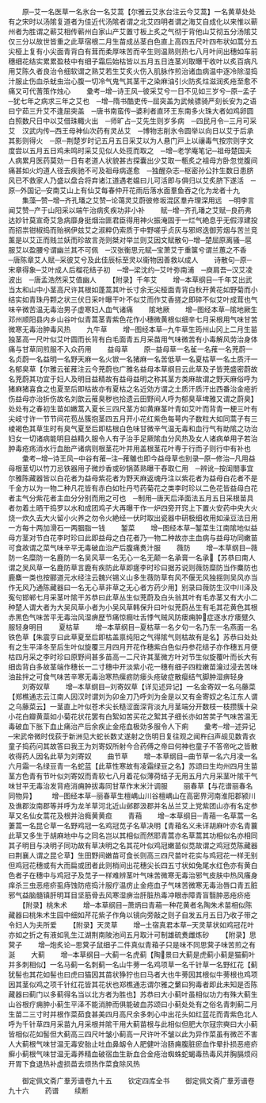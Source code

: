 <!-- { "loadSidebar": true } -->
　　原─艾一名医草一名氷台一名艾蒿【尔雅云艾氷台注云今艾蒿】一名黄草处处有之宋时以汤隂复道者为佳近代汤隂者谓之北艾四明者谓之海艾自成化以来惟以蕲州者为胜谓之蕲艾相传蕲州白家山产艾置寸板上炙之气彻于背他山艾彻五分汤隂艾仅三分以故世皆重之此草宿根二月生苗成丛茎白色直上高四五尺叶四布状如蒿分五尖桠上复有小尖面青背白有茸而柔厚味苦而辛生则温熟则热七八月叶间出穗如车前穗细花结实累累盈枝中有细子霜后始枯皆以五月五日连茎刈取曝干收叶以炙百病凡用艾陈久者良治令细软谓之熟艾若生艾炙火伤入肌脉作煎治诸血病温中逐冷除湿捣汁服止伤血杀蚘虫治心腹一切冷气鬼气其茎干之染麻油引火防炙炷滋润炙疮至愈不痛又可代蓍策作烛心
　　彚考─增─诗王风─彼采艾兮一日不见如三岁兮─原─孟子─犹七年之病求三年之艾也　─增─隋书酷吏传─屈突盖为武候骠骑严刻长安为之语曰宁茹三升艾不逢屈突盖　─唐书南蛮传─婆利者直环王东南多火珠大者如鸡卵圆白照数尺日中以艾借珠輙火出　─师旷占─艾先生则岁多病　─四民月令─三月可采艾　汉武内传─西王母神仙次药有灵丛艾　─博物志削氷令圆举以向日以艾于后承其影则得火　─原─荆楚岁时记五月五日采艾以为人悬门戸上以禳毒气按宗则字文度尝以五月五日鸡未鸣时采艾见似人处揽而取之　─增─老学庵笔记─祖母楚国夫人病累月医药莫効一日有老道人状貌甚古探囊出少艾取一甎炙之祖母方卧忽觉腹间痛甚如火灼道人径去疾驰不可及祖母病遂愈　─独醒杂志─枢密孙公抃生数日患脐风已不救家人乃盛以盘合将弃诸江道遇老媪曰儿可活即与俱归以艾炙脐下遂活　─原─外国记─安南艾山上有仙艾每春仲开花雨后落水面羣鱼吞之化为龙者十九
　　集藻─赞─增─齐孔璠之艾赞─论蔼灵艾蔚彼修坂混区羣卉理深用远　─明李言闻艾赞─产于山阳采以端午治病炙疾功非小补
　　赋─增─齐孔璠之艾赋─良药弗达妙针莫宣奇艾急病靡身挺烟治匪君臣得用神火振淹固于一烂气絶息乎无假淳建投而招祟钳椒捣而贻祸伊兹艾之淑粹仍索质于中野嗟乎贞灰与邪烬迭御芳烟与苦兰竞薰是以艾正而贱兰妖而珍故言尧则桀对举兰则艾因文赋散句─增─楚屈原离骚─扈服艾以盈腰兮谓幽兰其不可佩　─汉张衡思元赋─宝萧艾于重箧兮谓兰蕙之不香　─唐陈章艾人赋─采彼艾兮及此佳辰标至灵以衞物因善救以成人
　　诗散句─原─宋章得象─艾叶成人后榴花结子初　─增─梁沈约─艾叶弥南浦　─庾肩吾─汉艾凌波出　─唐孟浩然采艾值幽人
　　【附录】千年艾
　　增─本草纲目─千年艾出武当太和山中小茎高尺许其根如蓬蒿其叶长寸余无尖桠面青背白秋开黄花如野菊而小结实如青珠丹颗之状三伏日采叶曝干叶不似艾而作艾香搓之即碎不似艾叶成茸也气味辛微苦温无毒治男子虚寒妇人血气诸痛
　　隂地厥
　　增─图经本草─隂地厥生邓州顺阳县内乡山谷叶似青蒿茎青紫色花作小穗微黄根似细辛七月采根用气味甘苦微寒无毒治肿毒风热
　　九牛草
　　增─图经本草─九牛草生筠州山冈上二月生苗独茎高一尺叶似艾叶圆而长背有白毛面青五月采苗用气味微苦有小毒解风劳治身体痛与甘草同煎服不入众药用
　　益母草
　　原─益母草一名雈一名蓷一名茺蔚一名贞蔚一名益明一名野天麻一名火锨一名猪麻一名苦低草一名夏枯草一名土质汗一名郁臭草【尔雅云雈蓷注云今茺蔚也广雅名益母本草纲目云此草及子皆茺盛密蔚故名茺蔚其功宜于妇人及明目益精故有益母益明之称其茎方类麻故谓之野天麻俗呼为猪麻猪喜食之也夏至后即枯故亦有夏枯之名近効方谓之土质汗质汗出西番治金疮折伤益母亦治折伤故名刘歆云蓷臭秽也拾遗云田野间人呼为郁臭草埤雅又谓之蔚臭】处处有之春初生苗如嫩蒿入夏长三四尺茎方如黄麻茎叶青如艾叶而背青一梗三叶有尖岐寸许一节节间花苞丛簇抱茎四五月开小花红紫色每萼内子数粒大如同蒿子有三棱褐色其草生时有臭气夏至后即枯根白色味甘微辛气温无毒和血行气有助隂之功治妇女一切诸病能明目益精久服令人有子治手足厥隂血分风热及女人诸病单用子若治肿毒疮疡消水行血胎产诸病则根茎花叶并用盖根茎花叶専于行而子则行中有补也
　　彚考─增─诗王风─中谷有蓷─注─蓷鵻也即今益母草也别录─原─修治─凡用益母根茎切以竹刀忌铁器用子微炒香或砂锅蒸熟曝干舂取仁用　─辨讹─按闺閤事宜尔雅陈藏器皆以白花者为益母紫花者为野天麻返魂丹注以紫花者为益母白花者不是千金方以为一物二种凡花皆有赤白如牡丹芍药菊花之类李时珍以二色花皆益母白花者主气分紫花者主血分分别而用之可也　─制用─唐天后泽面法五月五日采根苗具者勿着土晒干捣罗以水和成团鸡子大再曝干作一炉四旁开窍上下置火安药中央大火烧一炊久去大火留小火养之勿令火絶经一伏时取出瓷器中研极细收用如澡豆法日用一方每十两加滑石一两胭脂一钱
　　錾菜
　　增─图经本草─錾菜生江南隂地似益母方茎对节白花李时珍曰此即益母之白花者乃一物二种故亦主血病与益母功同嫩苗可食故谓之菜气味辛平无毒破血治产后腹痛煑汁服
　　薇防
　　增─本草纲目─薇防一名糜防一名鹿防一名吴风草一名无心一名无颠一名承膏一名承【苏恭曰南人谓之吴风草一名鹿防草言鹿有疾防此草即瘥李时珍曰据苏说则薇防糜防当作麋防也鹿麋一类也按郦道元水经注云魏兴锡义山多生薇防草有风不偃无风独揺则吴风亦当作无风乃通陈藏器曰一名无心草非草之无心者方药少用】别录曰薇防生汉中川泽及寃句邯郸七月采茎叶隂干苏恭曰此草丛生似茺蔚及白头翁其叶有毛赤茎又有大小二种楚人谓大者为大吴风草小者为小吴风草韩保升曰叶似茺蔚丛生有毛其花黄色其根赤黑色气味苦平无毒治风湿痹歴节痛惊癎吐舌悸气贼风防瘘痈肿症逐水疗痿躄久服轻身明目
　　夏枯草
　　增─本草纲目─夏枯草一名夕句一名乃东一名燕面一名铁色草【朱震亨曰此草夏至后即枯盖禀纯阳之气得隂气则枯故有是名】苏恭曰处处有之生平泽冬至后生叶似旋覆三月四月开花作穗紫白色似丹参花结子亦作穗五月便枯四月采之李时珍曰原野间甚多苗高一二尺许其茎微方叶对节生似旋覆叶而长大有细齿背白多故茎端作穗长一二寸穗中开淡紫小花一穗有细子四粒嫩苗瀹过浸去苦味油盐拌之可食气味苦辛寒无毒治寒热瘰疬防瘘头疮破症散瘿结气脚肿湿痹轻身
　　刘寄奴草
　　增─本草纲目─刘寄奴草【详见述异记】一名金寄奴一名乌藤菜【郑樵通志云江南人因汉时谓刘为卯金刀乃呼刘为金是以又有金寄奴之名江东人谓之乌藤菜云】一茎直上叶似苍术尖长糙涩面深背淡九月茎端分开数枝一枝攒簇十朶小花白瓣黄蘂如小菊花状花罢有白絮如苦买花之絮其子细长亦如苦荬子气味苦温无毒破血下胀下血止痛治产后余疾止金疮血极効多服令人下痢
　　彚考─增─述异记─宋武帝微时伐荻于新洲见大蛇长数丈遂射之伤明日复往观之闻杵臼声觇见数青衣童子捣药问其故答曰我王为刘寄奴所射今合药傅之帝曰何神也童子不答帝叱之皆散收得药人因名此草为刘寄奴
　　曲节草
　　增─本草纲目─曲节草一名六月凌一名六月霜一名绿豆青一名蛇蓝【此草性寒故有凌霜绿豆之名】苏颂曰生均州四月生苗茎方色青有节叶似刘寄奴而青软七八月着花似薄荷结子无用五月六月采茎叶隂干气味甘平无毒治发背疮消痈肿拔毒同甘草作末米汁调服
　　丽春草【与花谱丽春名同物异】
　　增─图经本草─丽春草生檀嵎山川谷檀嵎山在高密界河南淮阳郡颍川及谯郡汝南郡等并呼为龙羊草河北近山邺郡汲郡并名丛兰艾上党紫团山亦有名定参草又名仙女蒿花及根并治癊黄黄疸
　　青葙
　　增─本草纲目─青葙一名草蒿一名萋蒿一名昆仑草一名野鸡冠一名鸡冠苋子名草决明【青葙名义未详胡麻叶亦名青蘘此草又多生于胡麻地中与之同名岂以其相似而然耶青蒿亦名草蒿其功相似名亦相同其子明目与决明子同功故有草决明之名其花叶似鸡冠嫩苗似苋故谓之鸡冠苋陈藏器曰荆襄人谓之昆仑草】生田野间嫩苗可食长则高三四尺苗叶花实与鸡冠花一样无别但鸡冠花穗或有大而扁或团者此则梢间出花穗尖长四五寸状如兔尾水红色亦有黄白色者子在穗中与鸡冠子及苋子一样难辨茎叶气味苦微寒无毒治邪气皮肤中热风瘙身痒杀三虫恶疮疥虱痔蚀防疮捣汁服疗温疠止金疮血子气味苦微寒无毒治唇口青五脏邪气益脑髓镇肝明耳目坚筋骨去风寒湿痹治肝脏热毒冲眼赤障青盲翳肿恶疮疥疮
　　【附录】桃朱术
　　增─本草纲目─萧炳曰青葙一种花黄者名陶朱术苗相似陈藏器曰桃朱术生园中细如芹花紫子作角以镜向旁敲之则子自发五月五日乃收子带之令妇人为夫所爱
　　【附录】天灵草
　　增─土宿真君本草─天灵草状如鸡冠花叶亦如之折之有液如乳生江湖荆南陂池间五月取汁可制雄硫煑雌炼砂
　　【附录】思蓂子
　　增─炮炙论─思蓂子鼠细子二件真似青葙子只是味不同思蓂子味苦煎之有涎
　　大蓟
　　增─本草纲目─大蓟一名虎蓟【陶景曰大蓟是虎蓟小蓟是猫蓟叶并多刺相似】一名马蓟一名刺蓟一名山牛蒡一名鸡项草一名千针草一名野红花【蓟犹髻也其花如髻也曰虎曰猫因其苗状狰狞也曰马者大也牛蒡因其根似牛蒡根也鸡项因其茎似鸡之项千针红花皆其花状也郑樵通志谓尔雅之蘩曰狗毒者即此未知是否陈藏器曰蓟门以多蓟得名当以北方者为胜也】苏恭曰大小蓟叶虽相似功力有殊大蓟生山谷根疗痈肿小蓟生平泽不能消肿而俱能破血苏颂曰小蓟处处有之俗名青刺蓟二月生苗二三寸时并根作菜茹食甚美四月高尺余多刺心中出花头如红蓝花而青紫色北人呼为千针草四月采苗九月采根并隂干用大蓟苗根与此相似但肥大尔冦宗奭曰大小蓟皆相似花如髻但大蓟高三四尺叶皱小蓟高一尺许叶不皱以此为异作菜虽有微芒不害人大蓟根气味甘温无毒安胎止吐血鼻衂令人肥健叶治肠痈腹脏瘀血作晕扑损恶疮疥癣小蓟根气味甘温无毒养精血破宿血生新血合金疮治蜘蛛蛇蝎毒热毒风并胸膈烦闷开胃下食退热补虚损苗去烦热作菜食除风热






　　御定佩文斋广羣芳谱卷九十五
　　钦定四库全书
　　御定佩文斋广羣芳谱卷九十六
　　药谱
　　续断

